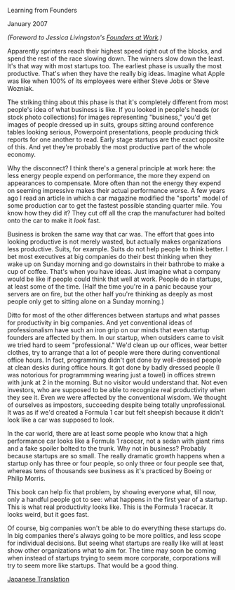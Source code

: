 Learning from Founders

January 2007  
  
*(Foreword to Jessica Livingston's 
[Founders at Work](http://www.amazon.com/gp/product/1590597141).)*  
  
Apparently sprinters reach their highest speed right out of the
blocks, and spend the rest of the race slowing down. The winners
slow down the least. It's that way with most startups too. The
earliest phase is usually the most productive. That's when they
have the really big ideas. Imagine what Apple was like when 100%
of its employees were either Steve Jobs or Steve Wozniak.  
  
The striking thing about this phase is that it's completely different
from most people's idea of what business is like. If you looked
in people's heads (or stock photo collections) for images representing
"business," you'd get images of people dressed up in suits, groups
sitting around conference tables looking serious, Powerpoint
presentations, people producing thick reports for one another to
read. Early stage startups are the exact opposite of this. And
yet they're probably the most productive part of the whole economy.  
  
Why the disconnect? I think there's a general principle at work
here: the less energy people expend on performance, the more they
expend on appearances to compensate. More often than not the energy
they expend on seeming impressive makes their actual performance
worse. A few years ago I read an article in which a car magazine
modified the "sports" model of some production car to get the fastest
possible standing quarter mile. You know how they did it? They
cut off all the crap the manufacturer had bolted onto the car to
make it *look* fast.  
  
Business is broken the same way that car was. The effort that goes
into looking productive is not merely wasted, but actually makes
organizations less productive. Suits, for example. Suits do not
help people to think better. I bet most executives at big companies
do their best thinking when they wake up on Sunday morning and go
downstairs in their bathrobe to make a cup of coffee. That's when
you have ideas. Just imagine what a company would be like if people
could think that well at work. People do in startups, at least
some of the time. (Half the time you're in a panic because your
servers are on fire, but the other half you're thinking as deeply
as most people only get to sitting alone on a Sunday morning.)  
  
Ditto for most of the other differences between startups and what
passes for productivity in big companies. And yet conventional
ideas of professionalism have such an iron grip on our minds that
even startup founders are affected by them. In our startup, when
outsiders came to visit we tried hard to seem "professional." We'd
clean up our offices, wear better clothes, try to arrange that a
lot of people were there during conventional office hours. In fact,
programming didn't get done by well-dressed people at clean desks
during office hours. It got done by badly dressed people (I was
notorious for programmming wearing just a towel) in offices strewn
with junk at 2 in the morning. But no visitor would understand
that. Not even investors, who are supposed to be able to recognize
real productivity when they see it. Even we were affected by the
conventional wisdom. We thought of ourselves as impostors, succeeding
despite being totally unprofessional. It was as if we'd created a
Formula 1 car but felt sheepish because it didn't look like a car
was supposed to look.  
  
In the car world, there are at least some people who know that a
high performance car looks like a Formula 1 racecar, not a sedan
with giant rims and a fake spoiler bolted to the trunk. Why not
in business? Probably because startups are so small. The really
dramatic growth happens when a startup only has three or four people,
so only three or four people see that, whereas tens of thousands
see business as it's practiced by Boeing or Philip Morris.  
  
This book can help fix that problem, by showing everyone what, till
now, only a handful people got to see: what happens in the first
year of a startup. This is what real productivity looks like. This
is the Formula 1 racecar. It looks weird, but it goes fast.  
  
Of course, big companies won't be able to do everything these
startups do. In big companies there's always going to be more
politics, and less scope for individual decisions. But seeing what
startups are really like will at least show other organizations
what to aim for. The time may soon be coming when instead of
startups trying to seem more corporate, corporations will try to
seem more like startups. That would be a good thing.  
  
  
  

[Japanese
Translation](http://www.aoky.net/articles/paul_graham/foundersatwork.htm)
  
  
  
  
